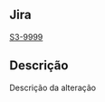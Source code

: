 ## Jira
[S3-9999](https://omnichat.atlassian.net/browse/S3-9999)

## Descrição
Descrição da alteração